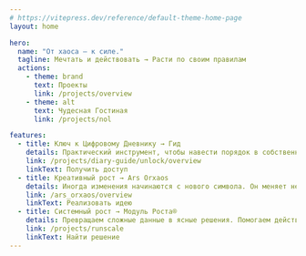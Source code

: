 ```yaml
---
# https://vitepress.dev/reference/default-theme-home-page
layout: home

hero:
  name: "От хаоса — к силе."
  tagline: Мечтать и действовать → Расти по своим правилам
  actions:
    - theme: brand
      text: Проекты
      link: /projects/overview
    - theme: alt
      text: Чудесная Гостиная
      link: /projects/nol

features:
  - title: Ключ к Цифровому Дневнику → Гид
    details: Практический инструмент, чтобы навести порядок в собственном мире и превратить его в источник сфокусированной силы.
    link: /projects/diary-guide/unlock/overview
    linkText: Получить доступ
  - title: Креативный рост → Ars Orxaos
    details: Иногда изменения начинаются с нового символа. Он меняет не просто восприятие, а притягивает нужных людей и верные решения.
    link: /ars_orxaos/overview
    linkText: Реализовать идею
  - title: Системный рост → Модуль Роста®
    details: Превращаем сложные данные в ясные решения. Помогаем действовать уверенно и строить бизнес, который растет по вашим правилам.
    link: /projects/runscale
    linkText: Найти решение
---
```

